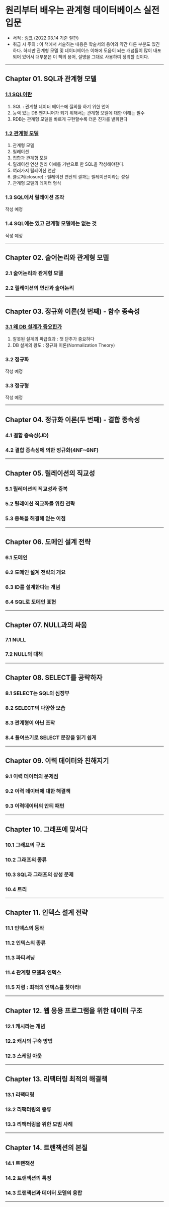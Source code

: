 
# 원리부터 배우는 관계형 데이터베이스 실전 입문
- 서적 : [링크](https://www.aladin.co.kr/shop/wproduct.aspx?ItemId=87023892) (2022.03.14 기준 절판)
- 취급 시 주의 : 이 책에서 서술하는 내용은 학술서의 용어와 약간 다른 부분도 있긴 하다.
하지만 관계형 모델 및 데이터베이스 이해에 도움이 되는 개념들이 많이 내포되어 있어서 대부분은 이 책의 용어, 설명을 그대로 사용하여
정리할 것이다.

---

## Chapter 01. SQL과 관계형 모델
### <a href="Chapter 01. SQL과 관계형 모델/1.1 SQL이란.md" target="_blank">1.1 SQL이란</a>
1) SQL : 관계형 데이터 베이스에 질의를 하기 위한 언어
2) 능력 있는 DB 엔지니어가 되기 위해서는 관계형 모델에 대한 이해는 필수
3) RDB는 관계형 모델을 바르게 구현할수록 더운 진가를 발휘한다


### <a href="Chapter 01. SQL과 관계형 모델/1.2 관계형 모델.md" target="_blank">1.2 관계형 모델</a>
1) 관계형 모델
2) 릴레이션
3) 집합과 관계형 모델
4) 릴레이션 연산 원리 이해를 기반으로 한 SQL을 작성해야한다.
5) 여러가지 릴레이션 연산
6) 클로저(closure) : 릴레이션 연산의 결과는 릴레이션이라는 성질
7) 관계형 모델의 데이터 형식

### 1.3 SQL에서 릴레이션 조작
작성 예정

### 1.4 SQL에는 있고 관계형 모델에는 없는 것
작성 예정

---

## Chapter 02. 술어논리와 관계형 모델
### 2.1 술어논리와 관계형 모델
### 2.2 릴레이션의 연산과 술어논리

---

## Chapter 03. 정규화 이론(첫 번째) - 함수 종속성
### <a href="Chapter 03. 정규화 이론(첫 번째) - 함수 종속성/3.1 왜 DB 설계가 중요한가.md" target="_blank">3.1 왜 DB 설계가 중요한가</a>
1) 잘못된 설계의 파급효과 : 첫 단추가 중요하다
2) DB 설계의 왕도 : 정규화 이론(Normalization Theory)

### 3.2 정규화
작성 예정

### 3.3 정규형
작성 예정

---

## Chapter 04. 정규화 이론(두 번째) - 결합 종속성
### 4.1 결합 종속성(JD)
### 4.2 결합 종속성에 의한 정규화(4NF~6NF)

---

## Chapter 05. 릴레이션의 직교성
### 5.1 릴레이션의 직교성과 중복
### 5.2 릴레이션 직교화를 위한 전략
### 5.3 중복을 해결해 얻는 이점

---

## Chapter 06. 도메인 설계 전략
### 6.1 도메인
### 6.2 도메인 설계 전략의 개요
### 6.3 ID를 설계한다는 개념
### 6.4 SQL로 도메인 표현

---

## Chapter 07. NULL과의 싸움
### 7.1 NULL
### 7.2 NULL의 대책

---

## Chapter 08. SELECT를 공략하자
### 8.1 SELECT는 SQL의 심장부
### 8.2 SELECT의 다양한 모습
### 8.3 관계형이 아닌 조작
### 8.4 들여쓰기로 SELECT 문장을 읽기 쉽게

---

## Chapter 09. 이력 데이터와 친해지기
### 9.1 이력 데이터의 문제점
### 9.2 이력 데이터에 대한 해결책
### 9.3 이력데이터의 안티 패턴

---

## Chapter 10. 그래프에 맞서다
### 10.1 그래프의 구조
### 10.2 그래프의 종류
### 10.3 SQL과 그래프의 상성 문제
### 10.4 트리

---

## Chapter 11. 인덱스 설계 전략
### 11.1 인덱스의 동작
### 11.2 인덱스의 종류
### 11.3 파티셔닝
### 11.4 관계형 모델과 인덱스
### 11.5 지령 : 최적의 인덱스를 찾아라!

---

## Chapter 12. 웹 응용 프로그램을 위한 데이터 구조
### 12.1 캐시라는 개념
### 12.2 캐시의 구축 방법
### 12.3 스케일 아웃

---

## Chapter 13. 리팩터링 최적의 해결책
### 13.1 리팩터링
### 13.2 리팩터링의 종류
### 13.3 리팩터링을 위한 모범 사례

---

## Chapter 14. 트랜잭션의 본질
### 14.1 트랜잭션
### 14.2 트랜잭션의 특징
### 14.3 트랜잭션과 데이터 모델의 융합

---
